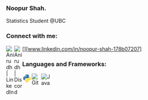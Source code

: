 ### Noopur Shah.

Statistics Student @UBC

### Connect with me:


[<img align="left" alt="Anirudh | LinkedIn" width="22px" src="https://cdn.jsdelivr.net/npm/simple-icons@v3/icons/linkedin.svg" />][www.linkedin.com/in/noopur-shah-178b07207]
[<img align="left" alt="Anirudh | Discord" width="22px" src="https://user-images.githubusercontent.com/62985710/259906089-84546500-4abb-4f6e-8b01-b48177e7d626.png" />][discord]
<br />

### Languages and Frameworks:

[<img align="left" alt="Python" width="26px" src="https://raw.githubusercontent.com/devicons/devicon/master/icons/python/python-original.svg" />][python]
[<img align="left" alt="Git" width="26px" src="https://user-images.githubusercontent.com/62985710/236544113-9b71148a-70e5-4448-bb30-fec4e15e92d9.png" />][git]
[<img align="left" alt="Java" width="26px" src="https://user-images.githubusercontent.com/62985710/238067558-630d9e3d-454a-4cda-b34e-8d3c9b8aeeef.png" />][java]

<br />
<br />


[linkedin]: https://www.linkedin.com/in/anirudh-devanand-1b5493220/d
[discord]: https://discordapp.com/users/690494258930515969
[vscode]: https://code.visualstudio.com/
[bash]: https://www.gnu.org/software/bash/
[python]: https://www.python.org/
[git]: https://git-scm.com/
[C]: https://www.open-std.org/jtc1/sc22/wg14/
[K8s]: https://kubernetes.io/
[docker]: https://www.docker.com/
[java]: https://dev.java/
